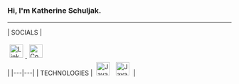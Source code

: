 ### Hi, I'm Katherine Schuljak.  
---
  
  
|  SOCIALS  |  
<div id="Social Icons">
  <a href="https://www.linkedin.com/in/kschuljak">
    <img width="30px" vspace="5" hspace="5" src="https://cdn.jsdelivr.net/npm/simple-icons@7.19.0/icons/linkedin.svg" alt="LinkedIn Icon" />
  </a>  
  <a href="https://codepen.io/kschuljak">
    <img width="30px" vspace="5" hspace="5" src="https://cdn.jsdelivr.net/npm/simple-icons@7.19.0/icons/codepen.svg" alt="CodePen Icon" />
  </a>
</div>  |
|---|---|
|  TECHNOLOGIES  | 
<img width="30px" vspace="5" hspace="5" src="https://raw.githubusercontent.com/jmnote/z-icons/master/svg/javascript.svg" alt="JavaScript" />
<img width="30px" vspace="5" hspace="5" src="https://raw.githubusercontent.com/jmnote/z-icons/master/svg/java.svg" alt="Java" /> |




<!--
**kschuljak/kschuljak** is a ✨ _special_ ✨ repository because its `README.md` (this file) appears on your GitHub profile.

Here are some ideas to get you started:

- 🔭 I’m currently working on ...
- 🌱 I’m currently learning ...
- 👯 I’m looking to collaborate on ...
- 🤔 I’m looking for help with ...
- 💬 Ask me about ...
- 📫 How to reach me: ...
- 😄 Pronouns: ...
- ⚡ Fun fact: ...
-->
